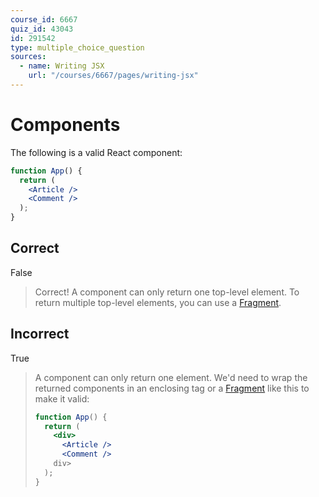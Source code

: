```yaml
---
course_id: 6667
quiz_id: 43043
id: 291542
type: multiple_choice_question
sources:
  - name: Writing JSX
    url: "/courses/6667/pages/writing-jsx"
---
```


# Components

The following is a valid React component:

```jsx
function App() {
  return (
    <Article />
    <Comment />
  );
}
```

## Correct

False

> Correct! A component can only return one top-level element. To return multiple
> top-level elements, you can use a
> [Fragment](https://reactjs.org/docs/fragments.html).

## Incorrect

True

> A component can only return one element. We'd need to wrap the returned
> components in an enclosing tag or a
> [Fragment](https://reactjs.org/docs/fragments.html) like this to make it
> valid:
>
> ```jsx
> function App() {
>   return (
>     <div>
>       <Article />
>       <Comment />
>     div>
>   );
> }
> ```
